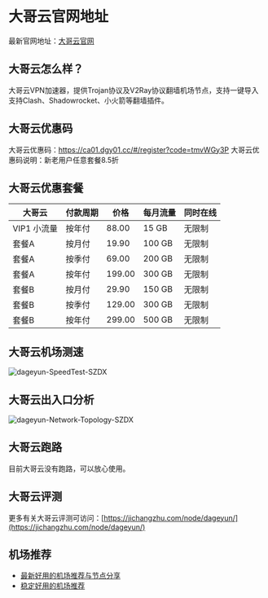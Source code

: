 # 大哥云官网地址
最新官网地址：[大哥云官网](https://jcz.affxc.com/dageyun/)

## 大哥云怎么样？
大哥云VPN加速器，提供Trojan协议及V2Ray协议翻墙机场节点，支持一键导入支持Clash、Shadowrocket、小火箭等翻墙插件。

## 大哥云优惠码
大哥云优惠码：https://ca01.dgy01.cc/#/register?code=tmvWGy3P 
大哥云优惠码说明：新老用户任意套餐8.5折

## 大哥云优惠套餐

| 大哥云 | 付款周期 | 价格 | 每月流量 | 同时在线 |
| --- | --- | --- | --- | --- |
| VIP1 小流量 | 按年付 | 88.00 | 15 GB | 无限制 |
| 套餐A | 按月付 | 19.90 | 100 GB | 无限制 |
| 套餐A | 按季付 | 69.00 | 200 GB | 无限制 |
| 套餐A | 按年付 | 199.00 | 300 GB | 无限制 |
| 套餐B | 按月付 | 29.90 | 150 GB | 无限制 |
| 套餐B | 按季付 | 129.00 | 300 GB | 无限制 |
| 套餐B | 按年付 | 299.00 | 500 GB | 无限制 |

## 大哥云机场测速

![dageyun-SpeedTest-SZDX](https://github.com/jichangzhu/Dageyun/assets/152512496/aeb384a3-e921-4f71-840a-d38cf44edc20)

## 大哥云出入口分析

![dageyun-Network-Topology-SZDX](https://github.com/jichangzhu/Dageyun/assets/152512496/8a834936-ced3-4f3c-837f-0fc01c4fd4d2)

## 大哥云跑路
目前大哥云没有跑路，可以放心使用。

## 大哥云评测
更多有关大哥云评测可访问：[https://jichangzhu.com/node/dageyun/](https://jichangzhu.com/node/dageyun/)

## 机场推荐
 - [最新好用的机场推荐与节点分享](https://github.com/jichangzhu/JichangTuijian)
 - [稳定好用的机场推荐](https://jichangzhu.com/node/?utm_source=github&utm_medium=jichangzhu-details)
